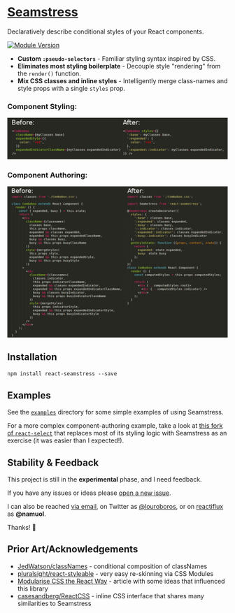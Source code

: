 # [Seamstress](http://namuol.github.io/react-seamstress/)

Declaratively describe conditional styles of your React components.

[![Module Version](http://img.shields.io/npm/v/react-seamstress.svg)](https://www.npmjs.org/package/react-seamstress)

- **Custom `:pseudo-selectors`** - Familiar styling syntax inspired by CSS.
- **Eliminates most styling boilerplate** - Decouple style "rendering" from the `render()` function.
- **Mix CSS classes and inline styles** - Intelligently merge class-names and style props with a single `styles` prop.

### Component Styling:
![Before and After](/docs/before_after_users.png)

### Component Authoring:
![Before and After](/docs/before_after.png)

## Installation

```
npm install react-seamstress --save
```

## Examples

See the [`examples`](https://github.com/namuol/react-seamstress/tree/master/examples) directory for some simple examples of using Seamstress.

For a more complex component-authoring example, take a look at [this fork of `react-select`](https://github.com/namuol/react-select-seamstress/blob/b662327697a8646300791d8cedb647653b951762/src/Select.js#L855) that replaces most of its styling logic with Seamstress as an exercise (it was easier than I expected!).

## Stability & Feedback

This project is still in the **experimental** phase, and I need feedback.

If you have any issues or ideas please [open a new issue](https://github.com/namuol/react-seamstress/issues).

I can also be reached [via email](mailto:louis.acresti@gmail.com), on Twitter as [@louroboros](http://twitter.com/louroboros), or on [reactiflux](http://reactiflux.com) as **@namuol**.

Thanks! :beers:

## Prior Art/Acknowledgements

- [JedWatson/classNames](https://github.com/JedWatson/classnames) - conditional composition of classNames
- [pluralsight/react-styleable](https://github.com/pluralsight/react-styleable) - very easy re-skinning via CSS Modules
- [Modularise CSS the React Way](https://medium.com/@jviereck/modularise-css-the-react-way-1e817b317b04) - article with some ideas that influenced this library
- [casesandberg/ReactCSS](https://github.com/casesandberg/reactcss) - inline CSS interface that shares many similarities to Seamstress
